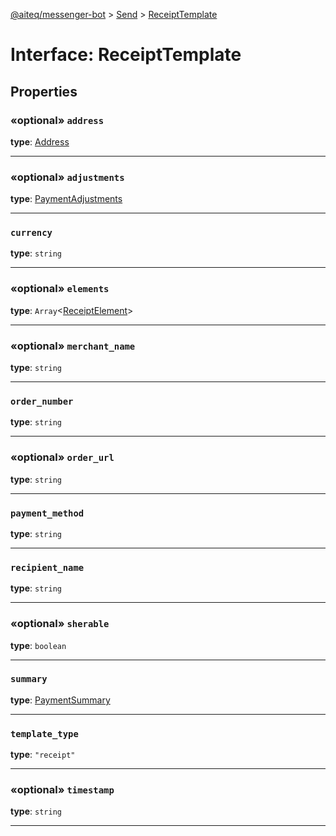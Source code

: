 [@aiteq/messenger-bot](../README.md) > [Send](../modules/send.md) > [ReceiptTemplate](../interfaces/send.receipttemplate.md)

# Interface: ReceiptTemplate

## Properties

<a id="address"></a>
### «optional» `address`

**type**: [Address](send.address.md)
___

<a id="adjustments"></a>
### «optional» `adjustments`

**type**: [PaymentAdjustments](send.paymentadjustments.md)
___

<a id="currency"></a>
###  `currency`

**type**: `string`
___

<a id="elements"></a>
### «optional» `elements`

**type**: `Array`<[ReceiptElement](send.receiptelement.md)>
___

<a id="merchant_name"></a>
### «optional» `merchant_name`

**type**: `string`
___

<a id="order_number"></a>
###  `order_number`

**type**: `string`
___

<a id="order_url"></a>
### «optional» `order_url`

**type**: `string`
___

<a id="payment_method"></a>
###  `payment_method`

**type**: `string`
___

<a id="recipient_name"></a>
###  `recipient_name`

**type**: `string`
___

<a id="sherable"></a>
### «optional» `sherable`

**type**: `boolean`
___

<a id="summary"></a>
###  `summary`

**type**: [PaymentSummary](send.paymentsummary.md)
___

<a id="template_type"></a>
###  `template_type`

**type**: `"receipt"`
___

<a id="timestamp"></a>
### «optional» `timestamp`

**type**: `string`
___
